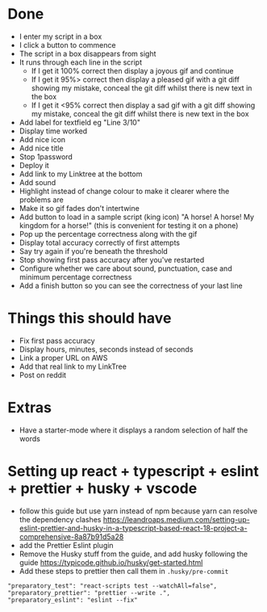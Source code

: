 # Done

- I enter my script in a box
- I click a button to commence
- The script in a box disappears from sight
- It runs through each line in the script
  - If I get it 100% correct then display a joyous gif and continue
  - If I get it 95%> correct then display a pleased gif with a git diff showing my mistake, conceal the git diff whilst there is new text in the box
  - If I get it <95% correct then display a sad gif with a git diff showing my mistake, conceal the git diff whilst there is new text in the box
- Add label for textfield eg "Line 3/10"
- Display time worked
- Add nice icon
- Add nice title
- Stop 1password
- Deploy it
- Add link to my Linktree at the bottom
- Add sound
- Highlight instead of change colour to make it clearer where the problems are
- Make it so gif fades don't intertwine
- Add button to load in a sample script (king icon) "A horse! A horse! My kingdom for a horse!" (this is convenient for testing it on a phone)
- Pop up the percentage correctness along with the gif
- Display total accuracy correctly of first attempts
- Say try again if you're beneath the threshold
- Stop showing first pass accuracy after you've restarted
- Configure whether we care about sound, punctuation, case and minimum percentage correctness
- Add a finish button so you can see the correctness of your last line

# Things this should have

- Fix first pass accuracy
- Display hours, minutes, seconds instead of seconds
- Link a proper URL on AWS
- Add that real link to my LinkTree
- Post on reddit

# Extras

- Have a starter-mode where it displays a random selection of half the words

# Setting up react + typescript + eslint + prettier + husky + vscode

- follow this guide but use yarn instead of npm because yarn can resolve the dependency clashes https://leandroaps.medium.com/setting-up-eslint-prettier-and-husky-in-a-typescript-based-react-18-project-a-comprehensive-8a87b91d5a28
- add the Prettier Eslint plugin
- Remove the Husky stuff from the guide, and add husky following the guide https://typicode.github.io/husky/get-started.html
- Add these steps to prettier then call them in `.husky/pre-commit`

```
"preparatory_test": "react-scripts test --watchAll=false",
"preparatory_prettier": "prettier --write .",
"preparatory_eslint": "eslint --fix"
```

